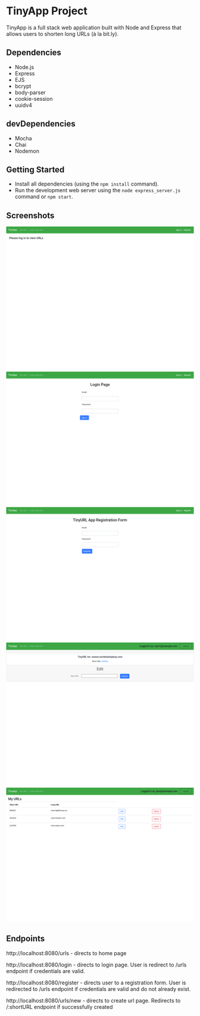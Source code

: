 # TinyApp Project

TinyApp is a full stack web application built with Node and Express that allows users to shorten long URLs (à la bit.ly).

## Dependencies

- Node.js
- Express
- EJS
- bcrypt
- body-parser
- cookie-session
- uuidv4

## devDependencies

- Mocha
- Chai
- Nodemon

## Getting Started

- Install all dependencies (using the `npm install` command).
- Run the development web server using the `node express_server.js` command or `npm start`.

## Screenshots

![Home page](screenshots/home_page.png)
![Login page](screenshots/login_page.png)
![Registration page](screenshots/registration_page.png)
![edit page](screenshots/edit_page.png)
![Home page populated with urls](screenshots/populated_homepage.png)

## Endpoints

http://localhost:8080/urls - directs to home page

http://localhost:8080/login - directs to login page. User is redirect to /urls endpoint if credentials are valid.

http://localhost:8080/register - directs user to a registration form. User is redirected to /urls endpoint if credentials are valid and do not already exist.

http://localhost:8080/urls/new - directs to create url page. Redirects to /:shortURL endpoint if successfully created
